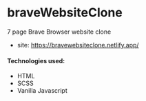 # braveWebsiteClone
7 page Brave Browser website clone
- site: https://bravewebsiteclone.netlify.app/

#### Technologies used:
- HTML
- SCSS
- Vanilla Javascript
